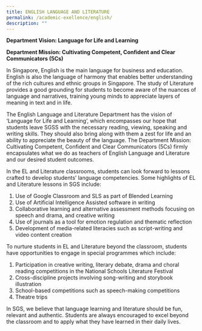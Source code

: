 ```yaml
---
title: ENGLISH LANGUAGE AND LITERATURE
permalink: /academic-exellence/english/
description: ""
---
```

**Department Vision: Language for Life and Learning**

**Department Mission: Cultivating Competent, Confident and Clear Communicators (5Cs)**

In Singapore, English is the main language for business and education. English is also the language of harmony that enables better understanding of the rich cultures and ethnic groups in Singapore. The study of Literature provides a good grounding for students to become aware of the nuances of language and narratives, training young minds to appreciate layers of meaning in text and in life.

The English Language and Literature Department has the vision of ‘Language for Life and Learning’, which encompasses our hope that students leave SGSS with the necessary reading, viewing, speaking and writing skills. They should also bring along with them a zest for life and an ability to appreciate the beauty of the language. The Department Mission: Cultivating Competent, Confident and Clear Communicators (5Cs) firmly encapsulates what we do as teachers of English Language and Literature and our desired student outcomes.

In the EL and Literature classrooms, students can look forward to lessons crafted to develop students’ language competencies. Some highlights of EL and Literature lessons in SGS include:

1.  Use of Google Classroom and SLS as part of Blended Learning
2.  Use of Artificial Intelligence Assisted software in writing
3.  Collaborative learning and alternative assessment methods focusing on speech and drama, and creative writing
4.  Use of journals as a tool for emotion regulation and thematic reflection
5.  Development of media-related literacies such as script-writing and video content creation

To nurture students in EL and Literature beyond the classroom, students have opportunities to engage in special programmes which include:

1.  Participation in creative writing, literary debate, drama and choral reading competitions in the National Schools Literature Festival
2.  Cross-discipline projects involving song-writing and storybook illustration
3.  School-based competitions such as speech-making competitions
4.  Theatre trips

In SGS, we believe that language learning and literature should be fun, relevant and authentic. Students are always encouraged to excel beyond the classroom and to apply what they have learned in their daily lives.

